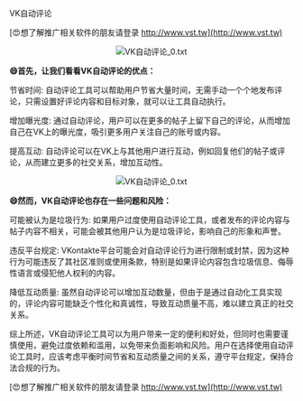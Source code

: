 VK自动评论

[😍想了解推广相关软件的朋友请登录 http://www.vst.tw](http://www.vst.tw)

 <center><img src="https://vst.tw/MP4/tuiguang/png/7.png" alt="VK自动评论_0.txt"></center>

**😄首先，让我们看看VK自动评论的优点：**

节省时间: 自动评论工具可以帮助用户节省大量时间，无需手动一个个地发布评论，只需设置好评论内容和目标对象，就可以让工具自动执行。

增加曝光度: 通过自动评论，用户可以在更多的帖子上留下自己的评论，从而增加自己在VK上的曝光度，吸引更多用户关注自己的账号或内容。

提高互动: 自动评论可以在VK上与其他用户进行互动，例如回复他们的帖子或评论，从而建立更多的社交关系，增加互动性。

 <center><img src="https://vst.tw/MP4/tuiguang/png/2.png" alt="VK自动评论_0.txt"></center>

**😄然而，VK自动评论也存在一些问题和风险：**

可能被认为是垃圾行为: 如果用户过度使用自动评论工具，或者发布的评论内容与帖子内容不相关，可能会被其他用户认为是垃圾评论，影响自己的形象和声誉。

违反平台规定: VKontakte平台可能会对自动评论行为进行限制或封禁，因为这种行为可能违反了其社区准则或使用条款，特别是如果评论内容包含垃圾信息、侮辱性语言或侵犯他人权利的内容。

降低互动质量: 虽然自动评论可以增加互动数量，但由于是通过自动化工具实现的，评论内容可能缺乏个性化和真诚性，导致互动质量不高，难以建立真正的社交关系。

综上所述，VK自动评论工具可以为用户带来一定的便利和好处，但同时也需要谨慎使用，避免过度依赖和滥用，以免带来负面影响和风险。用户在选择使用自动评论工具时，应该考虑平衡时间节省和互动质量之间的关系，遵守平台规定，保持合法合规的行为。

[😍想了解推广相关软件的朋友请登录 http://www.vst.tw](http://www.vst.tw)



